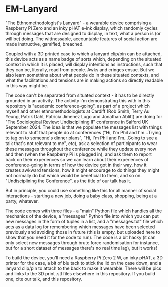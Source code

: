 # EM-Lanyard
"The Ethnomethodologist's Lanyard" - a wearable device comprising a Raspberry Pi Zero and an inky pHAT e-ink display, which randomly cycles through messages that are designed to display, in text, what a person is (or will be) doing. The wittnessable, accountable features of social action are made instructive, gamified, breached.

Coupled with a 3D printed case to which a lanyard clip/pin can be attached, this device acts as a name badge of sorts which, depending on the situated context in which it is placed, will display intentions as instructions, such that they can be, literally, read from people. Awks and cringes ensue. But we also learn somethins about what people do in these situated contexts, and what the facilitations and tensions are in making actions so directly readable in this way might be.

The code can't be separated from situated context - it has to be directly grounded in an activity. The activity I'm demonstrating this with in this repository is "academic conference-going", as part of a project which myself and other ethnomethodologists at Cardiff (Rob Smith, Terry Au Yeung, Patrik Dahl, Patricia Jimenez Lugo and Jonathan Ablitt) are doing for "The Sociological Review: Undisciplining II" conference in Salford UK September 2024. The idea is that we populate the messages list with things relevant to stuff that people do at conferences ("Hi, I'm Phil and I'm...Trying to tag on to someone's dinner plans", "Hi, I'm Phil and I'm...Going to see a talk that's not relevant to me", etc), ask a selection of participants to wear these messages throughout the conference while they update every now and then (when the Raspberry Pi is plugged in), and ask them to report back on their experiences so we can learn about their experiences of conference-going in terms of how the device got in their way, how it creates awkward tensions, how it might encourage to do things they might not normally do but which would be beneficial to them, and so on. "Undisciplining the Conference", as the title of our talk has it.

But in principle, you could use something like this for all manner of social interactions - starting a new job, doing a baby class, shopping, being at a party, whatever.

The code comes with three files - a "main" Python file which handles all the mechanics of the device, a "messages" Python file into which you can put new messages in the form of tuples in a list, and a "messages.txt" file which acts as a data log for remembering which messages have been selected previously and avoiding those in future (this is empty, but uploaded here to show that you need it for the code to run). The code is a bit hacky (it can only select new messages through brute force randomisation for instance, but for a short dataset of messages there's no real time lag), but it works!

To build the device, you'll need a Raspberry Pi Zero 2 W, an inky pHAT, a 3D printer for the case, a bit of blu tack to stick the lid on the case down, and a lanyard clip/pin to attach to the back to make it wearable. There will be pics and links to the 3D print .stl files elsewhere in this repository. If you build one, cite our talk, and this repository.
